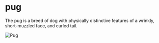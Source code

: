 # pug
The pug is a breed of dog with physically distinctive features of a wrinkly, short-muzzled face, and curled tail.

![Pug](https://encrypted-tbn0.gstatic.com/images?q=tbn%3AANd9GcRBfzaFd_PRt9OdSVgcA0zFh2YMDBJDdwT96A&usqp=CAU)
